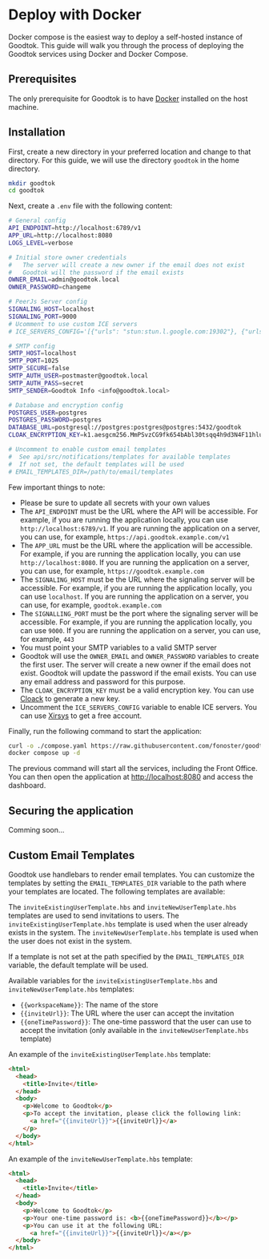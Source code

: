 # Deploy with Docker

Docker compose is the easiest way to deploy a self-hosted instance of Goodtok. This guide will walk you through the process of deploying the Goodtok services using Docker and Docker Compose.

## Prerequisites

The only prerequisite for Goodtok is to have [Docker](https://docs.docker.com/get-docker/) installed on the host machine.

## Installation

First, create a new directory in your preferred location and change to that directory. For this guide, we will use the directory `goodtok` in the home directory.

```bash
mkdir goodtok
cd goodtok
```

Next, create a `.env` file with the following content:

```bash
# General config
API_ENDPOINT=http://localhost:6789/v1
APP_URL=http://localhost:8080
LOGS_LEVEL=verbose

# Initial store owner credentials
#   The server will create a new owner if the email does not exist
#   Goodtok will the password if the email exists
OWNER_EMAIL=admin@goodtok.local
OWNER_PASSWORD=changeme

# PeerJs Server config
SIGNALING_HOST=localhost
SIGNALING_PORT=9000
# Ucomment to use custom ICE servers
# ICE_SERVERS_CONFIG='[{"urls": "stun:stun.l.google.com:19302"}, {"urls": "turn:us-turn4.xirsys.com:80?transport=udp", "username": "xirsys", "credential": "xirsys"}]'

# SMTP config
SMTP_HOST=localhost
SMTP_PORT=1025
SMTP_SECURE=false
SMTP_AUTH_USER=postmaster@goodtok.local
SMTP_AUTH_PASS=secret
SMTP_SENDER=Goodtok Info <info@goodtok.local>

# Database and encryption config
POSTGRES_USER=postgres
POSTGRES_PASSWORD=postgres
DATABASE_URL=postgresql://postgres:postgres@postgres:5432/goodtok
CLOAK_ENCRYPTION_KEY=k1.aesgcm256.MmPSvzCG9fk654bAbl30tsqq4h9d3N4F11hlue8bGAY=

# Uncomment to enable custom email templates
#  See api/src/notifications/templates for available templates
#  If not set, the default templates will be used
# EMAIL_TEMPLATES_DIR=/path/to/email/templates
```

Few important things to note:

- Please be sure to update all secrets with your own values
- The `API_ENDPOINT` must be the URL where the API will be accessible. For example, if you are running the application locally, you can use `http://localhost:6789/v1`. If you are running the application on a server, you can use, for example, `https://api.goodtok.example.com/v1`
- The `APP_URL` must be the URL where the application will be accessible. For example, if you are running the application locally, you can use `http://localhost:8080`. If you are running the application on a server, you can use, for example, `https://goodtok.example.com`
- The `SIGNALING_HOST` must be the URL where the signaling server will be accessible. For example, if you are running the application locally, you can use `localhost`. If you are running the application on a server, you can use, for example, `goodtok.example.com`
- The `SIGNALLING_PORT` must be the port where the signaling server will be accessible. For example, if you are running the application locally, you can use `9000`. If you are running the application on a server, you can use, for example, `443`
- You must point your SMTP variables to a valid SMTP server
- Goodtok will use the `OWNER_EMAIL` and `OWNER_PASSWORD` variables to create the first user. The server will create a new owner if the email does not exist. Goodtok will update the password if the email exists. You can use any email address and password for this purpose.
- The `CLOAK_ENCRYPTION_KEY` must be a valid encryption key. You can use [Cloack](https://cloack.47ng.com) to generate a new key.
- Uncomment the `ICE_SERVERS_CONFIG` variable to enable ICE servers. You can use [Xirsys](https://xirsys.com) to get a free account.

Finally, run the following command to start the application:

```bash
curl -o ./compose.yaml https://raw.githubusercontent.com/fonoster/goodtok/main/compose.yaml
docker compose up -d
```

The previous command will start all the services, including the Front Office. You can then open the application at [http://localhost:8080](http://localhost:8080) and access the dashboard.

## Securing the application

Comming soon...

## Custom Email Templates

Goodtok use handlebars to render email templates. You can customize the templates by setting the `EMAIL_TEMPLATES_DIR` variable to the path where your templates are located. The following templates are available:

The `inviteExistingUserTemplate.hbs` and `inviteNewUserTemplate.hbs` templates are used to send invitations to users. The `inviteExistingUserTemplate.hbs` template is used when the user already exists in the system. The `inviteNewUserTemplate.hbs` template is used when the user does not exist in the system.

If a template is not set at the path specified by the `EMAIL_TEMPLATES_DIR` variable, the default template will be used.

Available variables for the `inviteExistingUserTemplate.hbs` and `inviteNewUserTemplate.hbs` templates:

- `{{workspaceName}}`: The name of the store
- `{{inviteUrl}}`: The URL where the user can accept the invitation
- `{{oneTimePassword}}`: The one-time password that the user can use to accept the invitation (only available in the `inviteNewUserTemplate.hbs` template)

An example of the `inviteExistingUserTemplate.hbs` template:

```html
<html>
  <head>
    <title>Invite</title>
  </head>
  <body>
    <p>Welcome to Goodtok</p>
    <p>To accept the invitation, please click the following link:
      <a href="{{inviteUrl}}">{{inviteUrl}}</a>
    </p>
  </body>
</html>
```

An example of the `inviteNewUserTemplate.hbs` template:

```html
<html>
  <head>
    <title>Invite</title>
  </head>
  <body>
    <p>Welcome to Goodtok</p>
    <p>Your one-time password is: <b>{{oneTimePassword}}</b></p>
    <p>You can use it at the following URL:
      <a href="{{inviteUrl}}">{{inviteUrl}}</a></p>
  </body>
</html>
```